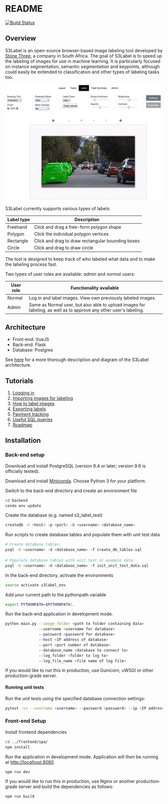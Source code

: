 # README

[![Build Status](https://travis-ci.org/stonethree/s3label.svg?branch=master)](https://travis-ci.org/stonethree/s3label)

## Overview

S3Label is an open-source browser-based image labeling tool developed by [Stone Three](https://www.stonethree.com/), a company in South Africa.
The goal of S3Label is to speed up the labeling of images for use in machine learning. 
It is particularly focused on instance segmentation, semantic segmentation and keypoints, although could easily be extended to classification and other types of labeling tasks too.

![S3Label_UI](docs/visuals/label_image.png)

S3Label currently supports various types of labels:

| Label type | Description |
| ------     | ------      |
| Freehand | Click and drag a free-form polygon shape |
| Polygon | Click the individual polygon vertices |
| Rectangle | Click and drag to draw rectangular bounding boxes |
| Circle | Click and drag to draw circle |

The tool is designed to keep track of who labeled what data and to make the labeling process fast. 

Two types of user roles are available: *admin* and *normal* users:

| User role | Functionality available |
| ------    | ------      |
| Normal | Log in and label images. View own previously labeled images. |
| Admin | Same as Normal user, but also able to upload images for labeling, as well as to approve any other user's labeling. |

## Architecture

* Front-end: VueJS
* Back-end: Flask
* Database: Postgres

See [here](./docs/architecture.md) for a more thorough description and diagram of the S3Label architecture.

## Tutorials

1. [Logging in](docs/logging_in.md)
1. [Importing images for labeling](docs/upload_images.md)
1. [How to label images](./docs/how_to_label.md)
1. [Exporting labels](docs/export_labels.md)
1. [Payment tracking](./docs/making_payments.md)
1. [Useful SQL queries](./docs/useful_sql_queries.md)
1. [Roadmap](./docs/roadmap.md)

## Installation

### Back-end setup

Download and install PostgreSQL (version 9.4 or later; version 9.6 is officially tested).

Download and install [Miniconda](https://conda.io/miniconda.html). Choose Python 3 for your platform.

Switch to the back-end directory and create an environment file

~~~ bash
cd backend
conda env update
~~~

Create the database (e.g. named s3_label_test)

~~~ bash
createdb -h <host> -p <port> -U <username> <database_name>
~~~

Run scripts to create database tables and populate them with unit test data

~~~ bash
# Create database tables:
psql -U <username> -d <database_name> -f create_db_tables.sql

# Populate database tables with unit test or example data:
psql -U <username> -d <database_name> -f init_unit_test_data.sql
~~~

In the back-end directory, activate the environments

~~~ bash
source activate s3label_env
~~~

Add your current path to the pythonpath variable

~~~ bash
export PYTHONPATH=$PYTHONPATH:.
~~~

Run the back-end application in development mode.

~~~ bash
python main.py --image_folder <path to folder containing data> 
               --username <username for database> 
               --password <password for database>
               --host <IP address of database>
               --port <port number of database>
               --database_name <database to connect to>
               --log_folder <folder to log to>
               --log_file_name <file name of log file>
~~~

If you would like to run this in production, use Gunicorn, uWSGI or other production-grade server.

#### Running unit tests

Run the unit tests using the specified database connection settings:

~~~ bash
pytest -vs --username <username> --password <password> --ip <IP address> --port <port> --databasename <database_name> unit_tests
~~~

### Front-end Setup

Install frontend dependencies

~~~ bash
cd ../frontend/spa/
npm install
~~~

Run the application in development mode. Application will then be running at http://localhost.8080.

~~~ bash
npm run dev
~~~

If you would like to run this in production, use Nginx or another production-grade server and build the dependencies as follows:

~~~ bash
npm run build
~~~
